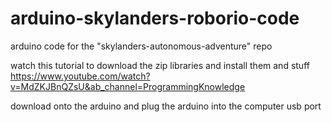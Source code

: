 # arduino-skylanders-roborio-code

arduino code for the "skylanders-autonomous-adventure" repo

watch this tutorial to download the zip libraries and install them and stuff 
https://www.youtube.com/watch?v=MdZKJBnQZsU&ab_channel=ProgrammingKnowledge

download onto the arduino and plug the arduino into the computer usb port
